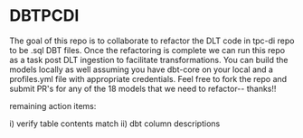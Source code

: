 # DBTPCDI

The goal of this repo is to collaborate to refactor the DLT code in tpc-di repo to be .sql DBT files. Once the refactoring is complete we can run this repo as a task post DLT ingestion to facilitate transformations. You can build the models locally as well assuming you have dbt-core on your local and a profiles.yml file with appropriate credentials. Feel free to fork the repo and submit PR's for any of the 18 models that we need to refactor-- thanks!!

remaining action items:

i) verify table contents match
ii) dbt column descriptions
